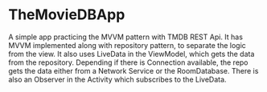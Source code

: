 # TheMovieDBApp
A simple app practicing the MVVM pattern with TMDB REST Api. It has MVVM implemented along with repository pattern,
to separate the logic from the view. It also uses LiveData in the ViewModel, which gets the data from the repository.
Depending if there is Connection available, the repo gets the data either from a Network Service or the RoomDatabase.
There is also an Observer in the Activity which subscribes to the LiveData.
